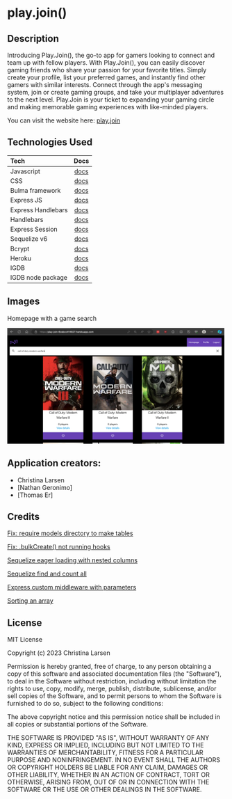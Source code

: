 # play.join()

## Description

Introducing Play.Join(), the go-to app for gamers looking to connect and team up with fellow players. With Play.Join(), you can easily discover gaming friends who share your passion for your favorite titles. Simply create your profile, list your preferred games, and instantly find other gamers with similar interests. Connect through the app's messaging system, join or create gaming groups, and take your multiplayer adventures to the next level. Play.Join is your ticket to expanding your gaming circle and making memorable gaming experiences with like-minded players.

You can visit the website here: [play.join](https://play-join-6cebcc414827.herokuapp.com/)

## Technologies Used

|Tech|Docs|
|:-|:-:|
| Javascript | [docs](https://developer.mozilla.org/en-US/docs/Web/JavaScript) |
| CSS | [docs](https://developer.mozilla.org/en-US/docs/Web/CSS) |
| Bulma framework | [docs](https://bulma.io/documentation/) |
| Express JS | [docs](https://expressjs.com) |
| Express Handlebars | [docs](https://www.npmjs.com/package/express-handlebars) |
| Handlebars | [docs](https://handlebarsjs.com) |
| Express Session | [docs](https://expressjs.com/en/resources/middleware/session.html) |
| Sequelize v6 | [docs](https://sequelize.org/docs/v6/) |
| Bcrypt | [docs](https://www.npmjs.com/package/bcrypt) |
| Heroku | [docs](https://devcenter.heroku.com/) |
| IGDB | [docs](https://api-docs.igdb.com/#getting-started) |
| IGDB node package | [docs](https://www.npmjs.com/package/igdb-api-node) |


## Images

Homepage with a game search

<img src="public/images/homepage.png" width="500" alt="homepage with a search of call of duty games.">




## Application creators:
- Christina Larsen
- [Nathan Geronimo]
- [Thomas Er]

## Credits

[Fix: require models directory to make tables](https://stackoverflow.com/a/55507771)

[Fix: .bulkCreate() not running hooks](https://stackoverflow.com/a/35381617)

[Sequelize eager loading with nested columns](https://sequelize.org/docs/v6/advanced-association-concepts/eager-loading/#complex-where-clauses-at-the-top-level)

[Sequelize find and count all](https://sequelize.org/docs/v6/core-concepts/model-querying-finders/#findandcountall)

[Express custom middleware with parameters](http://expressjs.com/en/guide/using-middleware.html#middleware.application)

[Sorting an array](https://www.w3schools.com/js/js_array_sort.asp)


## License

MIT License

Copyright (c) 2023 Christina Larsen

Permission is hereby granted, free of charge, to any person obtaining a copy
of this software and associated documentation files (the "Software"), to deal
in the Software without restriction, including without limitation the rights
to use, copy, modify, merge, publish, distribute, sublicense, and/or sell
copies of the Software, and to permit persons to whom the Software is
furnished to do so, subject to the following conditions:

The above copyright notice and this permission notice shall be included in all
copies or substantial portions of the Software.

THE SOFTWARE IS PROVIDED "AS IS", WITHOUT WARRANTY OF ANY KIND, EXPRESS OR
IMPLIED, INCLUDING BUT NOT LIMITED TO THE WARRANTIES OF MERCHANTABILITY,
FITNESS FOR A PARTICULAR PURPOSE AND NONINFRINGEMENT. IN NO EVENT SHALL THE
AUTHORS OR COPYRIGHT HOLDERS BE LIABLE FOR ANY CLAIM, DAMAGES OR OTHER
LIABILITY, WHETHER IN AN ACTION OF CONTRACT, TORT OR OTHERWISE, ARISING FROM,
OUT OF OR IN CONNECTION WITH THE SOFTWARE OR THE USE OR OTHER DEALINGS IN THE
SOFTWARE.